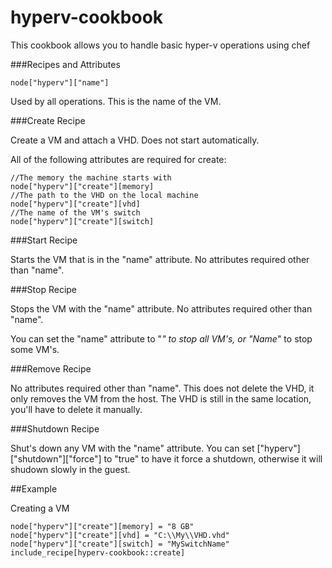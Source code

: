 # hyperv-cookbook

This cookbook allows you to handle basic hyper-v operations using chef


###Recipes and Attributes

```
node["hyperv"]["name"]
```
Used by all operations. This is the name of the VM.

###Create Recipe

Create a VM and attach a VHD. Does not start automatically.

All of the following attributes are required for create:

```
//The memory the machine starts with
node["hyperv"]["create"][memory]
//The path to the VHD on the local machine
node["hyperv"]["create"][vhd]
//The name of the VM's switch
node["hyperv"]["create"][switch]
```
###Start Recipe

Starts the VM that is in the "name" attribute. No attributes required other than "name".

###Stop Recipe

Stops the VM with the "name" attribute. No attributes required other than "name".

You can set the "name" attribute to "*" to stop all VM's, or "Name*" to stop some VM's.

###Remove Recipe

No attributes required other than "name". This does not delete the VHD, it only removes the VM from the host. The VHD is still in the same location, you'll have to delete it manually.

###Shutdown Recipe

Shut's down any VM with the "name" attribute. You can set ["hyperv"]["shutdown"]["force"] to "true" to have it force a shutdown, otherwise it will shudown slowly in the guest.

##Example

Creating a VM
```
node["hyperv"]["create"][memory] = "8 GB"
node["hyperv"]["create"][vhd] = "C:\\My\\VHD.vhd"
node["hyperv"]["create"][switch] = "MySwitchName"
include_recipe[hyperv-cookbook::create]
```

